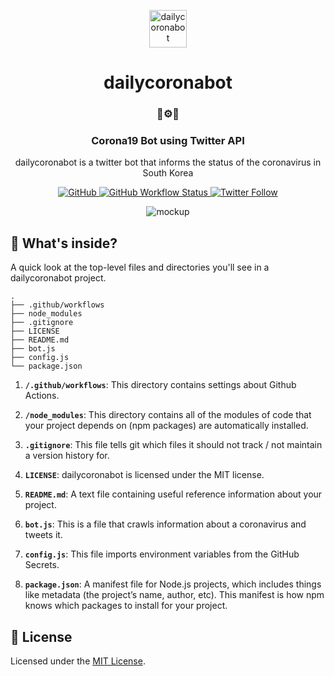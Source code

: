 <p align="center">
  <a href="https://twitter.com/dailycoronabot">
    <img alt="dailycoronabot" src="https://dailycoronabot-bucket.s3.ap-northeast-2.amazonaws.com/assets/images/corona.png" width="60" />
  </a>
</p>
<h1 align="center">
  dailycoronabot
</h1>

<h3 align="center">
  🦠⚙️🤖
</h3>

<h3 align="center">
  Corona19 Bot using Twitter API
</h3>

<p align="center">
  dailycoronabot is a twitter bot that informs the status of the coronavirus in South Korea
</p>

<p align="center">
  <a href="LICENSE">
    <img alt="GitHub" src="https://img.shields.io/github/license/jongwooo/dailycoronabot?color=blue">
  </a> 
  <a href="https://github.com/jongwooo/dailycoronabot/actions">
    <img alt="GitHub Workflow Status" src="https://github.com/jongwooo/dailycoronabot/workflows/Post%20tweet/badge.svg">
  </a>
  <a href="https://twitter.com/dailycoronabot">
    <img alt="Twitter Follow" src="https://img.shields.io/twitter/follow/dailycoronabot?style=social">
  </a>
</p>

<p align="center">
  <img alt="mockup" src="https://dailycoronabot-bucket.s3.ap-northeast-2.amazonaws.com/assets/images/mockup.png" />
</p>

## 🧐 What's inside?

A quick look at the top-level files and directories you'll see in a dailycoronabot project.

    .
    ├── .github/workflows
    ├── node_modules
    ├── .gitignore
    ├── LICENSE
    ├── README.md
    ├── bot.js
    ├── config.js
    └── package.json

1.  **`/.github/workflows`**: This directory contains settings about Github Actions.

2.  **`/node_modules`**: This directory contains all of the modules of code that your project depends on (npm packages) are automatically installed.

3.  **`.gitignore`**: This file tells git which files it should not track / not maintain a version history for.

4.  **`LICENSE`**: dailycoronabot is licensed under the MIT license.

5.  **`README.md`**: A text file containing useful reference information about your project.

6.  **`bot.js`**: This is a file that crawls information about a coronavirus and tweets it.

7.  **`config.js`**: This file imports environment variables from the GitHub Secrets.

8.  **`package.json`**: A manifest file for Node.js projects, which includes things like metadata (the project’s name, author, etc). This manifest is how npm knows which packages to install for your project.

## 📝 License

Licensed under the [MIT License](LICENSE).
